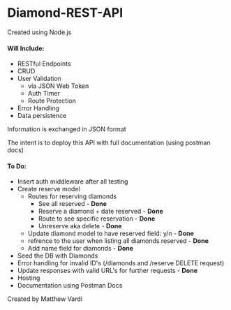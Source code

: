# Diamond-REST-API

Created using Node.js

#### **Will Include:**

- RESTful Endpoints
- CRUD
- User Validation
	- via JSON Web Token
	- Auth Timer
	- Route Protection
- Error Handling
- Data persistence


Information is exchanged in JSON format

The intent is to deploy this API with full documentation (using postman docs)

#### **To Do:**
- Insert auth middleware after all testing
- Create reserve model
	- Routes for reserving diamonds
		- See all reserved - **Done**
		- Reserve a diamond + date reserved - **Done**
		- Route to see specific reservation - **Done**
		- Unreserve aka delete - **Done**
	- Update diamond model to have reserved field: y/n - **Done**
	- refrence to the user when listing all diamonds reserved - **Done**
	- Add name field for diamonds - **Done**
- Seed the DB with Diamonds
- Error handling for invalid ID's (/diamonds and /reserve DELETE request)
- Update responses with valid URL's for further requests - **Done**
- Hosting
- Documentation using Postman Docs

Created by Matthew Vardi


